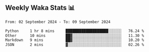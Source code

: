 ## Weekly Waka Stats 📊
<!--START_SECTION:waka-->

```txt
From: 02 September 2024 - To: 09 September 2024

Python     1 hr 8 mins     ███████████████████░░░░░░   76.24 %
Other      10 mins         ██▓░░░░░░░░░░░░░░░░░░░░░░   11.30 %
Markdown   9 mins          ██▓░░░░░░░░░░░░░░░░░░░░░░   10.20 %
JSON       2 mins          ▓░░░░░░░░░░░░░░░░░░░░░░░░   02.26 %
```

<!--END_SECTION:waka-->

<!--

Here are some ideas to get you started:

- 🔭 I’m currently working on (way to add branches committed on)
- 🌱 I’m currently learning Web Frameworks and Machine Learning! (Lisp, JS (react & angular), Python, and __)
- 💬 Ask me about ...
- 📫 How to reach me: 
- 😄 Pronouns: He/Him/His
- ⚡ Fun fact: ...

that-recsys-lab
-->
